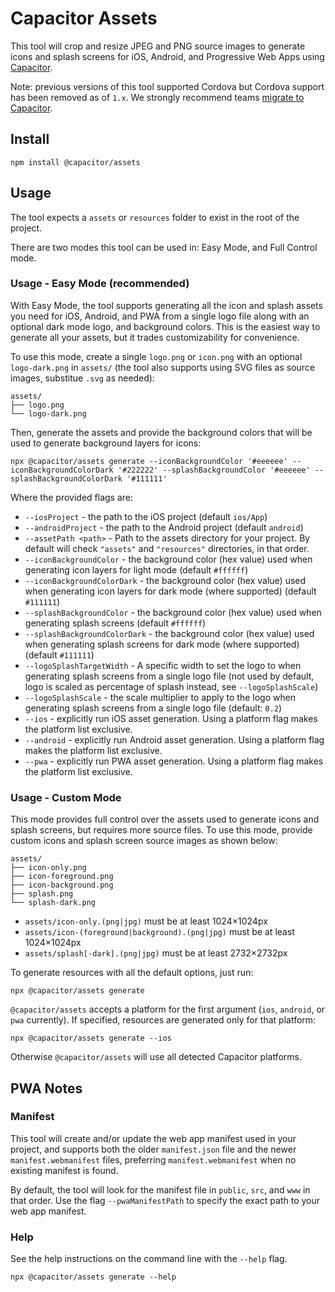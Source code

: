 # Capacitor Assets

This tool will crop and resize JPEG and PNG source images to generate icons and splash screens for iOS, Android, and Progressive Web Apps using [Capacitor](https://capacitorjs.com/).

Note: previous versions of this tool supported Cordova but Cordova support has been removed as of `1.x`. We strongly recommend teams [migrate to Capacitor](https://capacitorjs.com/docs/cordova/migrating-from-cordova-to-capacitor).

## Install

```shell
npm install @capacitor/assets
```

## Usage

The tool expects a `assets` or `resources` folder to exist in the root of the project.

There are two modes this tool can be used in: Easy Mode, and Full Control mode.

### Usage - Easy Mode (recommended)

With Easy Mode, the tool supports generating all the icon and splash assets you need for iOS, Android, and PWA from a single logo file along with an optional dark mode logo, and background colors. This is the easiest way to generate all your assets, but it trades customizability for convenience.

To use this mode, create a single `logo.png` or `icon.png` with an optional `logo-dark.png` in `assets/` (the tool also supports using SVG files as source images, substitue `.svg` as needed):

```
assets/
├── logo.png
└── logo-dark.png
```

Then, generate the assets and provide the background colors that will be used to generate background layers for icons:

```shell
npx @capacitor/assets generate --iconBackgroundColor '#eeeeee' --iconBackgroundColorDark '#222222' --splashBackgroundColor '#eeeeee' --splashBackgroundColorDark '#111111'
```

Where the provided flags are:

- `--iosProject` - the path to the iOS project (default `ios/App`)
- `--androidProject` - the path to the Android project (default `android`)
- `--assetPath <path>` - Path to the assets directory for your project. By default will check `"assets"` and `"resources"` directories, in that order.
- `--iconBackgroundColor` - the background color (hex value) used when generating icon layers for light mode (default `#ffffff`)
- `--iconBackgroundColorDark` - the background color (hex value) used when generating icon layers for dark mode (where supported) (default `#111111`)
- `--splashBackgroundColor` - the background color (hex value) used when generating splash screens (default `#ffffff`)
- `--splashBackgroundColorDark` - the background color (hex value) used when generating splash screens for dark mode (where supported) (default `#111111`)
- `--logoSplashTargetWidth` - A specific width to set the logo to when generating splash screens from a single logo file (not used by default, logo is scaled as percentage of splash instead, see `--logoSplashScale`)
- `--logoSplashScale` - the scale multiplier to apply to the logo when generating splash screens from a single logo file (default: `0.2`)
- `--ios` - explicitly run iOS asset generation. Using a platform flag makes the platform list exclusive.
- `--android` - explicitly run Android asset generation. Using a platform flag makes the platform list exclusive.
- `--pwa` - explicitly run PWA asset generation. Using a platform flag makes the platform list exclusive.

### Usage - Custom Mode

This mode provides full control over the assets used to generate icons and splash screens, but requires more source files. To use this mode, provide custom icons and splash screen source images as shown below:

```
assets/
├── icon-only.png
├── icon-foreground.png
├── icon-background.png
├── splash.png
└── splash-dark.png
```

- `assets/icon-only.(png|jpg)` must be at least 1024×1024px
- `assets/icon-(foreground|background).(png|jpg)` must be at least 1024×1024px
- `assets/splash[-dark].(png|jpg)` must be at least 2732×2732px

To generate resources with all the default options, just run:

```shell
npx @capacitor/assets generate
```

`@capacitor/assets` accepts a platform for the first argument (`ios`, `android`, or `pwa` currently). If specified, resources are generated only for that platform:

```shell
npx @capacitor/assets generate --ios
```

Otherwise `@capacitor/assets` will use all detected Capacitor platforms.

## PWA Notes

### Manifest

This tool will create and/or update the web app manifest used in your project, and supports both the older `manifest.json` file and the newer `manifest.webmanifest` files, preferring `manifest.webmanifest` when no existing manifest is found.

By default, the tool will look for the manifest file in `public`, `src`, and `www` in that order. Use the flag `--pwaManifestPath` to specify the exact path to your web app manifest.

### Help

See the help instructions on the command line with the `--help` flag.

```shell
npx @capacitor/assets generate --help
```
